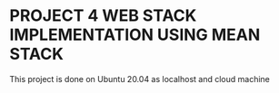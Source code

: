 # PROJECT 4 WEB STACK IMPLEMENTATION USING MEAN STACK

This project is done on Ubuntu 20.04 as localhost and cloud machine



